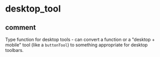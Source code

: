 # desktop_tool
## comment

Type function for desktop tools - can convert a function or a "desktop + mobile" tool (like a `buttonTool`) to something appropriate for desktop toolbars.